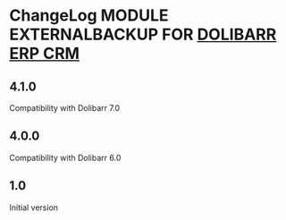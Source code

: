 # ChangeLog MODULE EXTERNALBACKUP FOR <a href="https://www.dolibarr.org">DOLIBARR ERP CRM</a>


## 4.1.0

Compatibility with Dolibarr 7.0


## 4.0.0

Compatibility with Dolibarr 6.0


## 1.0

Initial version

